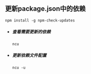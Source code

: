 ## 更新package.json中的依赖

`npm install -g npm-check-updates`

- ##### 查看需要更新的依赖

  `ncu`

- ##### 更新依赖文件配置

  `ncu -u`

